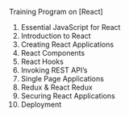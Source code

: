 Training Program on [React]


1. Essential JavaScript for React
2. Introduction to React
3. Creating React Applications
4. React Components 
5. React Hooks
6. Invoking REST API’s
7. Single Page Applications
8. Redux & React Redux
9. Securing React Applications
10. Deployment



